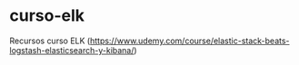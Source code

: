 # curso-elk
Recursos curso ELK (https://www.udemy.com/course/elastic-stack-beats-logstash-elasticsearch-y-kibana/)
